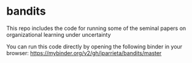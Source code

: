 # bandits
This repo includes the code for running some of the seminal papers on organizational learning under uncertainty

You can run this code directly by opening the following binder in your browser:
https://mybinder.org/v2/gh/jparrieta/bandits/master
